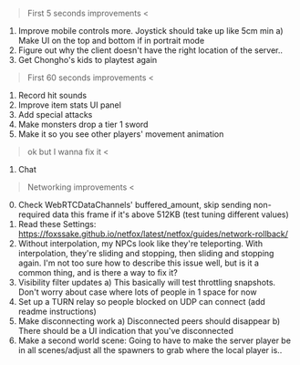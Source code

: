 > First 5 seconds improvements <
1. Improve mobile controls more. Joystick should take up like 5cm min
  a) Make UI on the top and bottom if in portrait mode
2. Figure out why the client doesn't have the right location of the server..
3. Get Chongho's kids to playtest again

> First 60 seconds improvements <
1. Record hit sounds
2. Improve item stats UI panel
3. Add special attacks
4. Make monsters drop a tier 1 sword
5. Make it so you see other players' movement animation

> ok but I wanna fix it <
1. Chat

> Networking improvements <
0. Check WebRTCDataChannels' buffered_amount, skip sending non-required data this frame if it's above 512KB (test tuning different values)
2. Read these Settings: https://foxssake.github.io/netfox/latest/netfox/guides/network-rollback/
1. Without interpolation, my NPCs look like they're teleporting. With interpolation, they're sliding and stopping, then sliding and stopping again. I'm not too sure how to describe this issue well, but is it a common thing, and is there a way to fix it? 
2. Visibility filter updates
a) This basically will test throttling snapshots. Don't worry about case where lots of people in 1 space for now
3. Set up a TURN relay so people blocked on UDP can connect (add readme instructions)
4. Make disconnecting work
a) Disconnected peers should disappear
b) There should be a UI indication that you've disconnected
5. Make a second world scene: Going to have to make the server player be in all scenes/adjust all the spawners to grab where the local player is..
